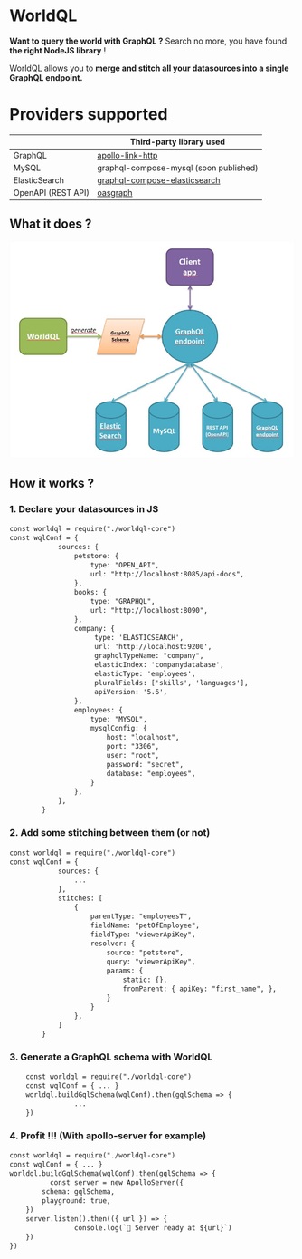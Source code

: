 # WorldQL

**Want to query the world with GraphQL ?** 
Search no more, you have found **the right NodeJS library** !

WorldQL allows you to **merge and stitch all your datasources into a single GraphQL endpoint.**

# Providers supported

|                  |Third-party library used       |
|------------------|-------------------------------|
|GraphQL	       |[apollo-link-http](https://github.com/apollographql/apollo-link)|
|MySQL             |graphql-compose-mysql (soon published) |
|ElasticSearch     |[graphql-compose-elasticsearch](https://github.com/graphql-compose/graphql-compose-elasticsearch)|
|OpenAPI (REST API)|[oasgraph](https://github.com/strongloop/oasgraph)|

## What it does ?

![What it does ?](./What-it-does.jpg)

##  How it works ?

### 1. Declare your datasources in JS

    const worldql = require("./worldql-core")
    const wqlConf = {
                sources: {
                    petstore: {
                        type: "OPEN_API",
                        url: "http://localhost:8085/api-docs",
                    },
                    books: {
                        type: "GRAPHQL",
                        url: "http://localhost:8090", 
                    },
                    company: {
                         type: 'ELASTICSEARCH',
                         url: 'http://localhost:9200',
                         graphqlTypeName: "company",
                         elasticIndex: 'companydatabase',
                         elasticType: 'employees',
                         pluralFields: ['skills', 'languages'],
                         apiVersion: '5.6',
                    },
                    employees: {
                        type: "MYSQL",
                        mysqlConfig: {
                            host: "localhost",
                            port: "3306",
                            user: "root",
                            password: "secret",
                            database: "employees",
                        }
                    },
                },
            }
### 2. Add some stitching between them (or not)

    const worldql = require("./worldql-core")
    const wqlConf = {
                sources: {
                    ...
                },
                stitches: [
                    {
                        parentType: "employeesT",
                        fieldName: "petOfEmployee",
                        fieldType: "viewerApiKey",
                        resolver: {
                            source: "petstore",
                            query: "viewerApiKey",
                            params: {
                                static: {},
                                fromParent: { apiKey: "first_name", },
                            }
                        }
                    },
                ]
            }
### 3. Generate a GraphQL schema with WorldQL

        const worldql = require("./worldql-core")
        const wqlConf = { ... }
        worldql.buildGqlSchema(wqlConf).then(gqlSchema => {
                    ...
        })
### 4. Profit !!! (With apollo-server for example)

    const worldql = require("./worldql-core")
    const wqlConf = { ... }
    worldql.buildGqlSchema(wqlConf).then(gqlSchema => {
              const server = new ApolloServer({
    		schema: gqlSchema,
    		playground: true,
    	})
    	server.listen().then(({ url }) => {
	                console.log(`🚀 Server ready at ${url}`)
    	})
    })
